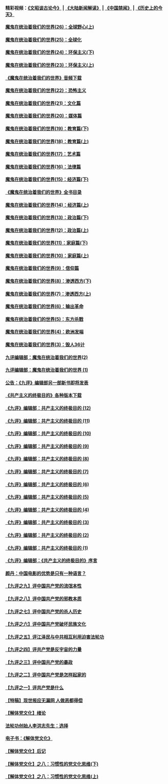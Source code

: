 #### 精彩视频：[《文昭谈古论今》](https://github.com/gfw-breaker/wenzhao/blob/master/README.md?t=12201831) | [《大陆新闻解读》](https://github.com/gfw-breaker/ntdtv-comedy/blob/master/README.md?t=12201831) | [《中国禁闻》](https://github.com/gfw-breaker/ntdtv-news/blob/master/README.md?t=12201831) | [《历史上的今天》](https://github.com/gfw-breaker/today-in-history/blob/master/README.md?t=12201831) 

#### [魔鬼在统治着我们的世界(26)：全球野心(上)](../pages/nsc422/n10900318.md?t=12201831) 

#### [魔鬼在统治着我们的世界(25)：全球化](../pages/nsc422/n10788205.md?t=12201831) 

#### [魔鬼在统治着我们的世界(24)：环保主义(下)](../pages/nsc422/n10695307.md?t=12201831) 

#### [魔鬼在统治着我们的世界(23)：环保主义(上)](../pages/nsc422/n10688613.md?t=12201831) 

#### [《魔鬼在统治着我们的世界》音频下载](../pages/nsc422/n10635553.md?t=12201831) 

#### [魔鬼在统治着我们的世界(22)：恐怖主义](../pages/nsc422/n10614727.md?t=12201831) 

#### [魔鬼在统治着我们的世界(21)：文化篇](../pages/nsc422/n10597706.md?t=12201831) 

#### [魔鬼在统治着我们的世界(20)：媒体篇](../pages/nsc422/n10586579.md?t=12201831) 

#### [魔鬼在统治着我们的世界(19)：教育篇(下)](../pages/nsc422/n10564808.md?t=12201831) 

#### [魔鬼在统治着我们的世界(18)：教育篇(上)](../pages/nsc422/n10526970.md?t=12201831) 

#### [魔鬼在统治着我们的世界(17)：艺术篇](../pages/nsc422/n10499093.md?t=12201831) 

#### [魔鬼在统治着我们的世界(16)：法律篇](../pages/nsc422/n10485969.md?t=12201831) 

#### [魔鬼在统治着我们的世界(15)：经济篇(下)](../pages/nsc422/n10469975.md?t=12201831) 

#### [《魔鬼在统治着我们的世界》全书目录](../pages/nsc422/n10464261.md?t=12201831) 

#### [魔鬼在统治着我们的世界(14)：经济篇(上)](../pages/nsc422/n10457370.md?t=12201831) 

#### [魔鬼在统治着我们的世界(13)：政治篇(下)](../pages/nsc422/n10448270.md?t=12201831) 

#### [魔鬼在统治着我们的世界(12)：政治篇(上)](../pages/nsc422/n10444576.md?t=12201831) 

#### [魔鬼在统治着我们的世界(11)：家庭篇(下)](../pages/nsc422/n10440961.md?t=12201831) 

#### [魔鬼在统治着我们的世界(10)：家庭篇(上)](../pages/nsc422/n10435448.md?t=12201831) 

#### [魔鬼在统治着我们的世界(9)：信仰篇](../pages/nsc422/n10432159.md?t=12201831) 

#### [魔鬼在统治着我们的世界(8)：渗透西方(下)](../pages/nsc422/n10429603.md?t=12201831) 

#### [魔鬼在统治着我们的世界(7)：渗透西方(上)](../pages/nsc422/n10426013.md?t=12201831) 

#### [魔鬼在统治着我们的世界(6)：输出革命](../pages/nsc422/n10421536.md?t=12201831) 

#### [魔鬼在统治着我们的世界(5)：东方杀戮](../pages/nsc422/n10417707.md?t=12201831) 

#### [魔鬼在统治着我们的世界(4)：欧洲发端](../pages/nsc422/n10414890.md?t=12201831) 

#### [魔鬼在统治着我们的世界(3)：毁人36计](../pages/nsc422/n10411583.md?t=12201831) 

#### [九评编辑部：魔鬼在统治着我们的世界(2)](../pages/nsc422/n10410036.md?t=12201831) 

#### [九评编辑部：魔鬼在统治着我们的世界 (1)](../pages/nsc422/n10406825.md?t=12201831) 

#### [公告：《九评》编辑部另一部新书即将发表](../pages/nsc422/n10405104.md?t=12201831) 

#### [《共产主义的终极目的》各种版本下载](../pages/nsc422/n10022138.md?t=12201831) 

#### [《九评》编辑部：共产主义的终极目的 (12)](../pages/nsc422/n9933272.md?t=12201831) 

#### [《九评》编辑部：共产主义的终极目的 (11)](../pages/nsc422/n9924973.md?t=12201831) 

#### [《九评》编辑部：共产主义的终极目的 (10)](../pages/nsc422/n9920883.md?t=12201831) 

#### [《九评》编辑部：共产主义的终极目的 (9)](../pages/nsc422/n9916363.md?t=12201831) 

#### [《九评》编辑部：共产主义的终极目的 (8)](../pages/nsc422/n9912488.md?t=12201831) 

#### [《九评》编辑部：共产主义的终极目的 (7)](../pages/nsc422/n9901176.md?t=12201831) 

#### [《九评》编辑部：共产主义的终极目的 (6)](../pages/nsc422/n9899359.md?t=12201831) 

#### [《九评》编辑部：共产主义的终极目的 (5)](../pages/nsc422/n9893174.md?t=12201831) 

#### [《九评》编辑部：共产主义的终极目的 (4)](../pages/nsc422/n9891246.md?t=12201831) 

#### [《九评》编辑部：共产主义的终极目的 (3)](../pages/nsc422/n9879879.md?t=12201831) 

#### [《九评》编辑部：共产主义的终极目的 (2)](../pages/nsc422/n9876205.md?t=12201831) 

#### [《九评》编辑部：共产主义的终极目的 (1)](../pages/nsc422/n9865857.md?t=12201831) 

#### [《九评》编辑部：《共产主义的终极目的》序言](../pages/nsc422/n9862666.md?t=12201831) 

#### [颜丹：中国电影的优势是只有一种语言？](../pages/nsc422/n9583062.md?t=12201831) 

#### [【九评之九】评中国共产党的流氓本性](../pages/nsc422/n737542.md?t=12201831) 

#### [【九评之八】评中国共产党的邪教本质](../pages/nsc422/n735942.md?t=12201831) 

#### [【九评之七】评中国共产党的杀人历史](../pages/nsc422/n733806.md?t=12201831) 

#### [【九评之六】评中国共产党破坏民族文化](../pages/nsc422/n731667.md?t=12201831) 

#### [【九评之五】评江泽民与中共相互利用迫害法轮功](../pages/nsc422/n730058.md?t=12201831) 

#### [【九评之四】评共产党是反宇宙的力量](../pages/nsc422/n727814.md?t=12201831) 

#### [【九评之三】评中国共产党的暴政](../pages/nsc422/n725597.md?t=12201831) 

#### [【九评之二】评中国共产党是怎样起家的](../pages/nsc422/n723946.md?t=12201831) 

#### [【九评之一】评共产党是什么](../pages/nsc422/n722529.md?t=12201831) 

#### [【特稿】现世报应无漏网 人做恶都得偿](../pages/nsc422/n4215167.md?t=12201831) 

#### [【解体党文化】绪论](../pages/nsc422/n1449356.md?t=12201831) 

#### [法轮功创始人李洪志先生：选择](../pages/nsc422/n3580738.md?t=12201831) 

#### [电子书：《解体党文化》](../pages/nsc422/n1573484.md?t=12201831) 

#### [【解体党文化】后记](../pages/nsc422/n1531999.md?t=12201831) 

#### [【解体党文化】之八：习惯性的党文化思维(下)](../pages/nsc422/n1526477.md?t=12201831) 

#### [【解体党文化】之八：习惯性的党文化思维(上)](../pages/nsc422/n1520631.md?t=12201831) 

